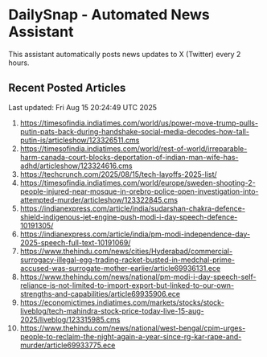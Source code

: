 # DailySnap - Automated News Assistant

This assistant automatically posts news updates to X (Twitter) every 2 hours.

## Recent Posted Articles

Last updated: Fri Aug 15 20:24:49 UTC 2025

1. https://timesofindia.indiatimes.com/world/us/power-move-trump-pulls-putin-pats-back-during-handshake-social-media-decodes-how-tall-putin-is/articleshow/123326511.cms
2. https://timesofindia.indiatimes.com/world/rest-of-world/irreparable-harm-canada-court-blocks-deportation-of-indian-man-wife-has-adhd/articleshow/123324616.cms
3. https://techcrunch.com/2025/08/15/tech-layoffs-2025-list/
4. https://timesofindia.indiatimes.com/world/europe/sweden-shooting-2-people-injured-near-mosque-in-orebro-police-open-investigation-into-attempted-murder/articleshow/123322845.cms
5. https://indianexpress.com/article/india/sudarshan-chakra-defence-shield-indigenous-jet-engine-push-modi-i-day-speech-defence-10191305/
6. https://indianexpress.com/article/india/pm-modi-independence-day-2025-speech-full-text-10191069/
7. https://www.thehindu.com/news/cities/Hyderabad/commercial-surrogacy-illegal-egg-trading-racket-busted-in-medchal-prime-accused-was-surrogate-mother-earlier/article69936131.ece
8. https://www.thehindu.com/news/national/pm-modi-i-day-speech-self-reliance-is-not-limited-to-import-export-but-linked-to-our-own-strengths-and-capabilities/article69935906.ece
9. https://economictimes.indiatimes.com/markets/stocks/stock-liveblog/tech-mahindra-stock-price-today-live-15-aug-2025/liveblog/123315985.cms
10. https://www.thehindu.com/news/national/west-bengal/cpim-urges-people-to-reclaim-the-night-again-a-year-since-rg-kar-rape-and-murder/article69933775.ece
